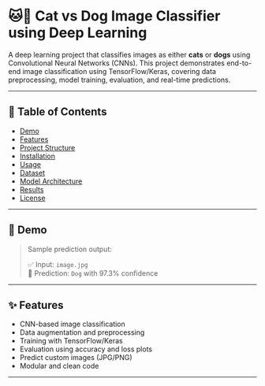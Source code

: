 # 🐱🐶 Cat vs Dog Image Classifier using Deep Learning

A deep learning project that classifies images as either **cats** or **dogs** using Convolutional Neural Networks (CNNs). This project demonstrates end-to-end image classification using TensorFlow/Keras, covering data preprocessing, model training, evaluation, and real-time predictions.

---

## 📌 Table of Contents

- [Demo](#demo)
- [Features](#features)
- [Project Structure](#project-structure)
- [Installation](#installation)
- [Usage](#usage)
- [Dataset](#dataset)
- [Model Architecture](#model-architecture)
- [Results](#results)
- [License](#license)

---

## 🚀 Demo

> Sample prediction output:
>
> ✅ Input: `image.jpg`  
> 🐶 Prediction: `Dog` with 97.3% confidence

---

## ✨ Features

- CNN-based image classification
- Data augmentation and preprocessing
- Training with TensorFlow/Keras
- Evaluation using accuracy and loss plots
- Predict custom images (JPG/PNG)
- Modular and clean code

---



